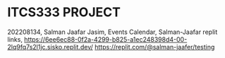 # ITCS333 PROJECT 

202208134, Salman Jaafar Jasim, Events Calendar, Salman-Jaafar
replit links,
https://6ee6ec88-0f2a-4299-b825-a1ec248398d4-00-2lq9fq7s2l1jc.sisko.replit.dev/
https://replit.com/@salman-jaafer/testing
